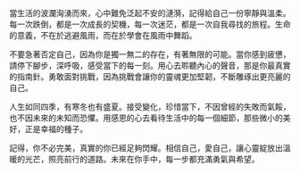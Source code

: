 當生活的波瀾洶湧而來，心中難免泛起不安的漣漪，記得給自己一份寧靜與溫柔。每一次跌倒，都是一次成長的契機，每一次迷茫，都是一次自我尋找的旅程。生命的意義，不在於逃避風雨，而在於學會在風雨中舞蹈。

不要急著否定自己，因為你是獨一無二的存在，有著無限的可能。當你感到疲憊，請停下腳步，深呼吸，感受當下的每一刻。用心去聆聽內心的聲音，那是你最真實的指南針。勇敢面對挑戰，因為挑戰會讓你的靈魂更加堅韌，不斷雕琢出更亮麗的自己。

人生如同四季，有寒冬也有盛夏。接受變化，珍惜當下，不因曾經的失敗而氣餒，也不因未來的未知而恐懼。用感恩的心去看待生活中的每一個細節，那些微小的美好，正是幸福的種子。

記得，你不必完美，真實的你已經足夠閃耀。相信自己，愛自己，讓心靈綻放出溫暖的光芒，照亮前行的道路。未來在你手中，每一步都充滿勇氣與希望。